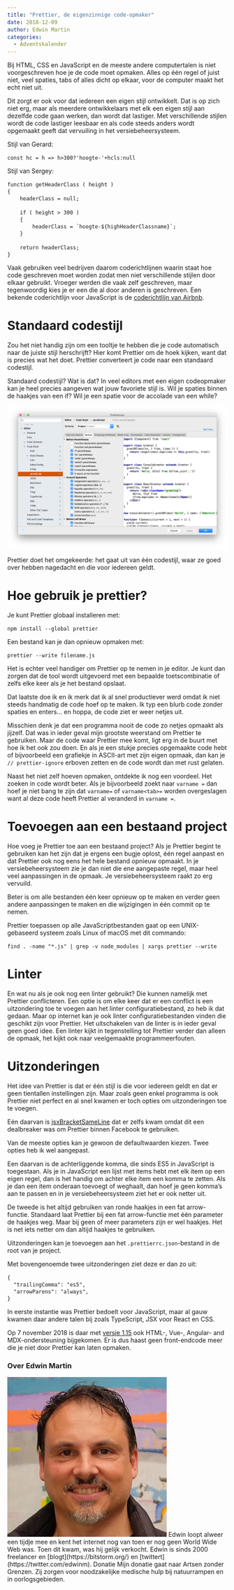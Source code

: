 ```yaml
---
title: "Prettier, de eigenzinnige code-opmaker"
date: 2018-12-09
author: Edwin Martin
categories: 
  - Adventskalender
---
```

Bij HTML, CSS en JavaScript en de meeste andere computertalen is niet voorgeschreven hoe je de code moet opmaken. Alles op één regel of juist niet, veel spaties, tabs of alles dicht op elkaar, voor de computer maakt het echt niet uit.

Dit zorgt er ook voor dat iedereen een eigen stijl ontwikkelt. Dat is op zich niet erg, maar als meerdere ontwikkelaars met elk een eigen stijl aan dezelfde code gaan werken, dan wordt dat lastiger. Met verschillende stijlen wordt de code lastiger leesbaar en als code steeds anders wordt opgemaakt geeft dat vervuiling in het versiebeheersysteem.

Stijl van Gerard:

```
const hc = h => h>300?'hoogte-'+hcls:null
```

Stijl van Sergey:

```
function getHeaderClass ( height )
{
	headerClass = null;
	
	if ( height > 300 )
	{
		headerClass = `hoogte-${highHeaderClassname}`;
	}
	
	return headerClass;
}
```

Vaak gebruiken veel bedrijven daarom coderichtlijnen waarin staat hoe code geschreven moet worden zodat men niet verschillende stijlen door elkaar gebruikt. Vroeger werden die vaak zelf geschreven, maar tegenwoordig kies je er een die al door anderen is geschreven. Een bekende coderichtlijn voor JavaScript is de [coderichtlijn van Airbnb](https://github.com/airbnb/javascript).

# Standaard codestijl

Zou het niet handig zijn om een tooltje te hebben die je code automatisch naar de juiste stijl herschrijft? Hier komt Prettier om de hoek kijken, want dat is precies wat het doet. Prettier converteert je code naar een standaard codestijl.

Standaard codestijl? Wat is dat? In veel editors met een eigen codeopmaker kan je heel precies aangeven wat jouw favoriete stijl is. Wil je spaties binnen de haakjes van een if? Wil je een spatie voor de accolade van een while?

![Stijlinstellingen](/_img/adventskalender/stijlinstellingen.png)

Prettier doet het omgekeerde: het gaat uit van één codestijl, waar ze goed over hebben nagedacht en die voor iedereen geldt.

# Hoe gebruik je prettier?

Je kunt Prettier globaal installeren met:

```
npm install --global prettier
```

Een bestand kan je dan opnieuw opmaken met:

```
prettier --write filename.js
```

Het is echter veel handiger om Prettier op te nemen in je editor. Je kunt dan zorgen dat de tool wordt uitgevoerd met een bepaalde toetscombinatie of zelfs elke keer als je het bestand opslaat.

Dat laatste doe ik en ik merk dat ik al snel productiever werd omdat ik niet steeds handmatig de code hoef op te maken. Ik typ een blurb code zonder spaties en enters… <save> en hoppa, de code ziet er weer netjes uit.

Misschien denk je dat een programma nooit de code zo netjes opmaakt als jijzelf. Dat was in ieder geval mijn grootste weerstand om Prettier te gebruiken. Maar de code waar Prettier mee komt, ligt erg in de buurt met hoe ik het ook zou doen. En als je een stukje precies opgemaakte code hebt of bijvoorbeeld een grafiekje in ASCII-art met zijn eigen opmaak, dan kan je `// prettier-ignore` erboven zetten en de code wordt dan met rust gelaten.

Naast het niet zelf hoeven opmaken, ontdekte ik nog een voordeel. Het zoeken in code wordt beter. Als je bijvoorbeeld zoekt naar `varname =` dan hoef je niet bang te zijn dat `varname=` of `varname<tab>=` worden overgeslagen want al deze code heeft Prettier al veranderd in `varname =`.

# Toevoegen aan een bestaand project

Hoe voeg je Prettier toe aan een bestaand project? Als je Prettier begint te gebruiken kan het zijn dat je ergens een bugje oplost, één regel aanpast en dat Prettier ook nog eens het hele bestand opnieuw opmaakt. In je versiebeheersysteem zie je dan niet die ene aangepaste regel, maar heel veel aanpassingen in de opmaak. Je versiebeheersysteem raakt zo erg vervuild.

Beter is om alle bestanden één keer opnieuw op te maken en verder geen andere aanpassingen te maken en die wijzigingen in één commit op te nemen.

Prettier toepassen op alle JavaScriptbestanden gaat op een UNIX-gebaseerd systeem zoals Linux of macOS met dit commando:

```
find . -name "*.js" | grep -v node_modules | xargs prettier --write
```

# Linter

En wat nu als je ook nog een linter gebruikt? Die kunnen namelijk met Prettier conflicteren. Een optie is om elke keer dat er een conflict is een uitzondering toe te voegen aan het linter configuratiebestand, zo heb ik dat gedaan. Maar op internet kan je ook linter configuratiebestanden vinden die geschikt zijn voor Prettier. Het uitschakelen van de linter is in ieder geval geen goed idee. Een linter kijkt in tegenstelling tot Prettier verder dan alleen de opmaak, het kijkt ook naar veelgemaakte programmeerfouten.

# Uitzonderingen

Het idee van Prettier is dat er één stijl is die voor iedereen geldt en dat er geen tientallen instellingen zijn. Maar zoals geen enkel programma is ook Prettier niet perfect en al snel kwamen er toch opties om uitzonderingen toe te voegen.

Eén daarvan is [jsxBracketSameLine](https://prettier.io/docs/en/options.html#jsx-brackets) dat er zelfs kwam omdat dit een dealbreaker was om Prettier binnen Facebook te gebruiken.

Van de meeste opties kan je gewoon de defaultwaarden kiezen. Twee opties heb ik wel aangepast.

Een daarvan is de achterliggende komma, die sinds ES5 in JavaScript is toegestaan. Als je in JavaScript een lijst met items hebt met elk item op een eigen regel, dan is het handig om achter elke item een komma te zetten. Als je dan een item onderaan toevoegt of weghaalt, dan hoef je geen komma’s aan te passen en in je versiebeheersysteem ziet het er ook netter uit.

De tweede is het altijd gebruiken van ronde haakjes in een fat arrow-functie. Standaard laat Prettier bij een fat arrow-functie met één parameter de haakjes weg. Maar bij geen of meer parameters zijn er wel haakjes. Het is net iets netter om dan altijd haakjes te gebruiken.

Uitzonderingen kan je toevoegen aan het `.prettierrc.json`-bestand in de root van je project.

Met bovengenoemde twee uitzonderingen ziet deze er dan zo uit:

```
{
  "trailingComma": "es5",
  "arrowParens": "always",
}
```

In eerste instantie was Prettier bedoelt voor JavaScript, maar al gauw kwamen daar andere talen bij zoals TypeScript, JSX voor React en CSS.

Op 7 november 2018 is daar met [versie 1.15](https://prettier.io/blog/2018/11/07/1.15.0.html) ook HTML-, Vue-, Angular- and MDX-ondersteuning bijgekomen. Er is dus haast geen front-endcode meer die je niet door Prettier kan laten opmaken.

### Over Edwin Martin
<img src="/_img/adventskalender/edwin.jpg" alt="Foto van Edwin Martin" class="floating-portrait" /> 
Edwin loopt alweer een tijdje mee en kent het internet nog van toen er nog geen World Wide Web was. Toen dit kwam, was hij gelijk verkocht. Edwin is sinds 2000 freelancer en [blogt](https://bitstorm.org/) en [twittert](https://twitter.com/edwinm).
Donatie
Mijn donatie gaat naar Artsen zonder Grenzen. Zij zorgen voor noodzakelijke medische hulp bij natuurrampen en in oorlogsgebieden.
